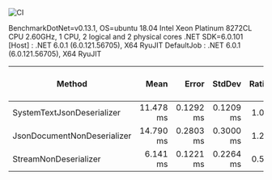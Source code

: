 ![CI](../../workflows/CI/badge.svg)

BenchmarkDotNet=v0.13.1, OS=ubuntu 18.04
Intel Xeon Platinum 8272CL CPU 2.60GHz, 1 CPU, 2 logical and 2 physical cores
.NET SDK=6.0.101
  [Host]     : .NET 6.0.1 (6.0.121.56705), X64 RyuJIT
  DefaultJob : .NET 6.0.1 (6.0.121.56705), X64 RyuJIT


|                      Method |      Mean |     Error |    StdDev | Ratio | RatioSD | Completed Work Items | Lock Contentions |    Gen 0 |    Gen 1 |    Gen 2 | Allocated |
|---------------------------- |----------:|----------:|----------:|------:|--------:|---------------------:|-----------------:|---------:|---------:|---------:|----------:|
|  SystemTextJsonDeserializer | 11.478 ms | 0.1292 ms | 0.1209 ms |  1.00 |    0.00 |              28.7031 |           0.5781 |  78.1250 |  31.2500 |  15.6250 |     12 MB |
| JsonDocumentNonDeserializer | 14.790 ms | 0.2803 ms | 0.3000 ms |  1.29 |    0.03 |              26.6250 |           0.7813 |  78.1250 |  31.2500 |        - |     13 MB |
|       StreamNonDeserializer |  6.141 ms | 0.1221 ms | 0.2264 ms |  0.55 |    0.02 |              30.4453 |           0.6797 | 304.6875 | 273.4375 | 226.5625 |      9 MB |
